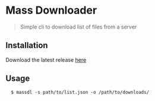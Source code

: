 # Mass Downloader
> Simple cli to download list of files from a server

## Installation
Download the latest release [here](https://github.com/rawnly/massdownloader/releases/latest)

## Usage
```shell
  $ massdl -s path/to/list.json -o /path/to/downloads/
```
